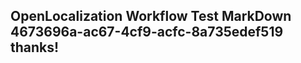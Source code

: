 <properties
ms.topic="hero-topic1"
ms.test1="hero-topic"
ms.test2="test"/>

## OpenLocalization Workflow Test MarkDown 4673696a-ac67-4cf9-acfc-8a735edef519 thanks!
